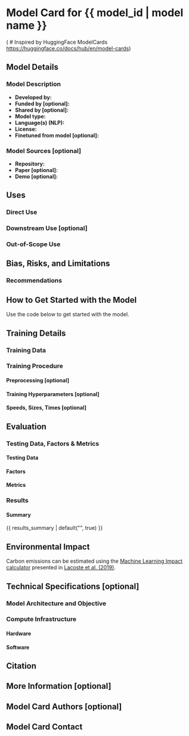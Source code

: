 

# Model Card for {{ model_id | model name }}
( # Inspired by HuggingFace ModelCards https://huggingface.co/docs/hub/en/model-cards) 


<!-- Provide a quick summary of what the model is/does. -->


## Model Details

### Model Description

<!-- Provide a longer summary of what this model is. -->

- **Developed by:** 
- **Funded by [optional]:** 
- **Shared by [optional]:** 
- **Model type:** 
- **Language(s) (NLP):** 
- **License:** 
- **Finetuned from model [optional]:** 

### Model Sources [optional]

<!-- Provide the basic links for the model. -->

- **Repository:** 
- **Paper [optional]:** 
- **Demo [optional]:** 

## Uses

<!-- Address questions around how the model is intended to be used, including the foreseeable users of the model and those affected by the model. -->

### Direct Use

<!-- This section is for the model use without fine-tuning or plugging into a larger ecosystem/app. -->


### Downstream Use [optional]

<!-- This section is for the model use when fine-tuned for a task, or when plugged into a larger ecosystem/app -->


### Out-of-Scope Use

<!-- This section addresses misuse, malicious use, and uses that the model will not work well for. -->


## Bias, Risks, and Limitations

<!-- This section is meant to convey both technical and sociotechnical limitations. -->


### Recommendations

<!-- This section is meant to convey recommendations with respect to the bias, risk, and technical limitations. -->


## How to Get Started with the Model

Use the code below to get started with the model.


## Training Details

### Training Data

<!-- This should link to a Dataset Card, perhaps with a short stub of information on what the training data is all about as well as documentation related to data pre-processing or additional filtering. -->


### Training Procedure

<!-- This relates heavily to the Technical Specifications. Content here should link to that section when it is relevant to the training procedure. -->

#### Preprocessing [optional]



#### Training Hyperparameters  [optional]




#### Speeds, Sizes, Times [optional]

<!-- This section provides information about throughput, start/end time, checkpoint size if relevant, etc. -->


## Evaluation

<!-- This section describes the evaluation protocols and provides the results. -->

### Testing Data, Factors & Metrics

#### Testing Data

<!-- This should link to a Dataset Card if possible. -->


#### Factors

<!-- These are the things the evaluation is disaggregating by, e.g., subpopulations or domains. -->


#### Metrics

<!-- These are the evaluation metrics being used, ideally with a description of why. -->


### Results


#### Summary

{{ results_summary | default("", true) }}

## Environmental Impact

<!-- Total emissions (in grams of CO2eq) and additional considerations, such as electricity usage, go here. Edit the suggested text below accordingly -->

Carbon emissions can be estimated using the [Machine Learning Impact calculator](https://mlco2.github.io/impact#compute) presented in [Lacoste et al. (2019)](https://arxiv.org/abs/1910.09700).



## Technical Specifications [optional]

### Model Architecture and Objective


### Compute Infrastructure


#### Hardware


#### Software


## Citation 

<!-- If there is a paper or blog post introducing the model, the APA and Bibtex information for that should go in this section. -->



## More Information [optional]



## Model Card Authors [optional]


## Model Card Contact

